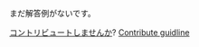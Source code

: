 
まだ解答例がないです。

[コントリビュートしませんか](https://github.com/BFEdev/BFE.dev-solutions/blob/main/problem/compress-a-string_ja.md)?  [Contribute guidline](https://github.com/BFEdev/BFE.dev-solutions#how-to-contribute)
